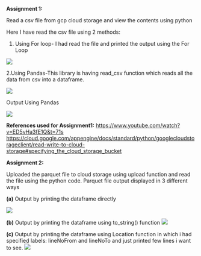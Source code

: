 <b>Assignment 1:</b>

Read a csv file from gcp cloud storage and view the contents using python

Here I have read the csv file using 2 methods:

1. Using For loop- I had read the file and printed the output using the For Loop 

![](https://github.com/div150283/TechPathawaysProgramModule1/blob/main/Week3Assignment/Images/readingcsv_forloop.png)

2.Using Pandas-This library is having read_csv function which reads all the data from csv into a dataframe.

![](https://github.com/div150283/TechPathawaysProgramModule1/blob/main/Week3Assignment/Images/readingcsv_panda.png)

Output Using Pandas

![](https://github.com/div150283/TechPathawaysProgramModule1/blob/main/Week3Assignment/Images/readingcsv_panda_output.png)

<b>References used for Assignment1:</b>
https://www.youtube.com/watch?v=ED5vHa3fE1Q&t=71s
https://cloud.google.com/appengine/docs/standard/python/googlecloudstorageclient/read-write-to-cloud-storage#specifying_the_cloud_storage_bucket

<b>Assignment 2:</b>
 
 Uploaded the parquet file to cloud storage using upload function and read the file using the python code.
 Parquet file output displayed in 3 different ways
    
  <b>(a)</b> Output by printing the dataframe directly
  
  ![](https://github.com/div150283/TechPathawaysProgramModule1/blob/main/Week3Assignment/Images/parque_dataframePrint.png)
    
  <b>(b)</b> Output by printing the dataframe using to_string() function 
  ![](https://github.com/div150283/TechPathawaysProgramModule1/blob/main/Week3Assignment/Images/parque_dataframePrint_ToString.png)
    
  <b>(c)</b> Output by printing the dataframe using Location function in which i had specified labels: lineNoFrom and lineNoTo and just printed few lines i want to see.
  ![](https://github.com/div150283/TechPathawaysProgramModule1/blob/main/Week3Assignment/Images/parque_dataframe_byLineNumber.png)
   
    
